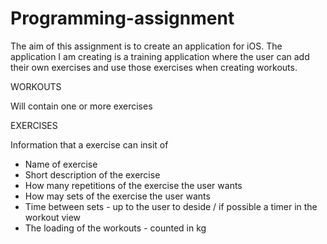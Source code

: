 # Programming-assignment

The aim of this assignment is to create an application for iOS.
The application I am creating is a training application where the user can add their own exercises and use those exercises when creating workouts.

WORKOUTS

Will contain one or more exercises


EXERCISES

Information that a exercise can insit of

* Name of exercise
* Short description of the exercise
* How many repetitions of the exercise the user wants
* How may sets of the exercise the user wants
* Time between sets - up to the user to deside / if possible a timer in the workout view
* The loading of the workouts - counted in kg
